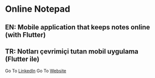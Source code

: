 # Online Notepad
## EN: Mobile application that keeps notes online (with Flutter)

## TR: Notları çevrimiçi tutan mobil uygulama (Flutter ile)

Go To [LinkedIn](https://www.linkedin.com/in/furkanulgen/)
Go To [Website](https://www.furkanulgen.dev)
